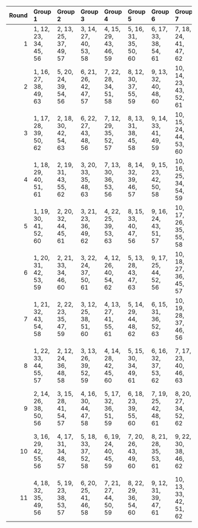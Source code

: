 |   Round | Group 1               | Group 2               | Group 3               | Group 4               | Group 5               | Group 6               | Group 7                | Group 8                | Group 9           | Group 10           | Group 11           |
|--------:|:----------------------|:----------------------|:----------------------|:----------------------|:----------------------|:----------------------|:-----------------------|:-----------------------|:------------------|:-------------------|:-------------------|
|       1 | 1, 12, 23, 34, 45, 56 | 2, 13, 25, 37, 49, 57 | 3, 14, 27, 40, 53, 58 | 4, 15, 29, 43, 46, 59 | 5, 16, 31, 35, 50, 60 | 6, 17, 33, 38, 54, 61 | 7, 18, 24, 41, 47, 62  | 8, 19, 26, 44, 51, 63  | 9, 20, 28, 36, 55 | 10, 21, 30, 39, 48 | 11, 22, 32, 42, 52 |
|       2 | 1, 16, 27, 38, 49, 63 | 5, 20, 24, 39, 54, 56 | 6, 21, 26, 42, 47, 57 | 7, 22, 28, 34, 51, 58 | 8, 12, 30, 37, 55, 59 | 9, 13, 32, 40, 48, 60 | 10, 14, 23, 43, 52, 61 | 11, 15, 25, 35, 45, 62 | 2, 17, 29, 41, 53 | 3, 18, 31, 44, 46  | 4, 19, 33, 36, 50  |
|       3 | 1, 17, 28, 39, 50, 62 | 2, 18, 30, 42, 54, 63 | 6, 22, 27, 43, 48, 56 | 7, 12, 29, 35, 52, 57 | 8, 13, 31, 38, 45, 58 | 9, 14, 33, 41, 49, 59 | 10, 15, 24, 44, 53, 60 | 11, 16, 26, 36, 46, 61 | 3, 19, 32, 34, 47 | 4, 20, 23, 37, 51  | 5, 21, 25, 40, 55  |
|       4 | 1, 18, 29, 40, 51, 61 | 2, 19, 31, 43, 55, 62 | 3, 20, 33, 35, 48, 63 | 7, 13, 30, 36, 53, 56 | 8, 14, 32, 39, 46, 57 | 9, 15, 23, 42, 50, 58 | 10, 16, 25, 34, 54, 59 | 11, 17, 27, 37, 47, 60 | 4, 21, 24, 38, 52 | 5, 22, 26, 41, 45  | 6, 12, 28, 44, 49  |
|       5 | 1, 19, 30, 41, 52, 60 | 2, 20, 32, 44, 45, 61 | 3, 21, 23, 36, 49, 62 | 4, 22, 25, 39, 53, 63 | 8, 15, 33, 40, 47, 56 | 9, 16, 24, 43, 51, 57 | 10, 17, 26, 35, 55, 58 | 11, 18, 28, 38, 48, 59 | 5, 12, 27, 42, 46 | 6, 13, 29, 34, 50  | 7, 14, 31, 37, 54  |
|       6 | 1, 20, 31, 42, 53, 59 | 2, 21, 33, 34, 46, 60 | 3, 22, 24, 37, 50, 61 | 4, 12, 26, 40, 54, 62 | 5, 13, 28, 43, 47, 63 | 9, 17, 25, 44, 52, 56 | 10, 18, 27, 36, 45, 57 | 11, 19, 29, 39, 49, 58 | 6, 14, 30, 35, 51 | 7, 15, 32, 38, 55  | 8, 16, 23, 41, 48  |
|       7 | 1, 21, 32, 43, 54, 58 | 2, 22, 23, 35, 47, 59 | 3, 12, 25, 38, 51, 60 | 4, 13, 27, 41, 55, 61 | 5, 14, 29, 44, 48, 62 | 6, 15, 31, 36, 52, 63 | 10, 19, 28, 37, 46, 56 | 11, 20, 30, 40, 50, 57 | 7, 16, 33, 39, 45 | 8, 17, 24, 42, 49  | 9, 18, 26, 34, 53  |
|       8 | 1, 22, 33, 44, 55, 57 | 2, 12, 24, 36, 48, 58 | 3, 13, 26, 39, 52, 59 | 4, 14, 28, 42, 45, 60 | 5, 15, 30, 34, 49, 61 | 6, 16, 32, 37, 53, 62 | 7, 17, 23, 40, 46, 63  | 11, 21, 31, 41, 51, 56 | 8, 18, 25, 43, 50 | 9, 19, 27, 35, 54  | 10, 20, 29, 38, 47 |
|       9 | 2, 14, 26, 38, 50, 56 | 3, 15, 28, 41, 54, 57 | 4, 16, 30, 44, 47, 58 | 5, 17, 32, 36, 51, 59 | 6, 18, 23, 39, 55, 60 | 7, 19, 25, 42, 48, 61 | 8, 20, 27, 34, 52, 62  | 9, 21, 29, 37, 45, 63  | 1, 13, 24, 35, 46 | 10, 22, 31, 40, 49 | 11, 12, 33, 43, 53 |
|      10 | 3, 16, 29, 42, 55, 56 | 4, 17, 31, 34, 48, 57 | 5, 18, 33, 37, 52, 58 | 6, 19, 24, 40, 45, 59 | 7, 20, 26, 43, 49, 60 | 8, 21, 28, 35, 53, 61 | 9, 22, 30, 38, 46, 62  | 10, 12, 32, 41, 50, 63 | 1, 14, 25, 36, 47 | 2, 15, 27, 39, 51  | 11, 13, 23, 44, 54 |
|      11 | 4, 18, 32, 35, 49, 56 | 5, 19, 23, 38, 53, 57 | 6, 20, 25, 41, 46, 58 | 7, 21, 27, 44, 50, 59 | 8, 22, 29, 36, 54, 60 | 9, 12, 31, 39, 47, 61 | 10, 13, 33, 42, 51, 62 | 11, 14, 24, 34, 55, 63 | 1, 15, 26, 37, 48 | 2, 16, 28, 40, 52  | 3, 17, 30, 43, 45  |